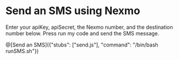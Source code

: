 <h1>Send an SMS using Nexmo</h1>

Enter your apiKey, apiSecret, the Nexmo number, and the destination number below.
Press run my code and send the SMS message.

@[Send an SMS]({"stubs": ["send.js"], "command": "/bin/bash runSMS.sh"})
